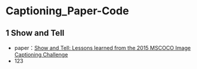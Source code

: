 # Captioning_Paper-Code

## 1 Show and Tell
- paper：[Show and Tell: Lessons learned from the 2015 MSCOCO Image Captioning Challenge](https://arxiv.org/abs/1609.06647v1)
- 123

  
